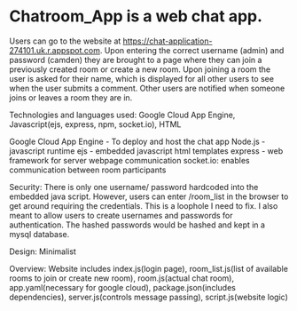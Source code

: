 # Chatroom_App is a web chat app. 
Users can go to the website at https://chat-application-274101.uk.r.appspot.com. 
Upon entering the correct username (admin) and password (camden) they are brought to a page where they can join a previously created room or create a new room. Upon joining a room the user is asked for their name, which is displayed for all other users to see when the user submits a comment. Other users are notified when someone joins or leaves a room they are in.

Technologies and languages used: Google Cloud App Engine, Javascript(ejs, express, npm, socket.io), HTML

Google Cloud App Engine - To deploy and host the chat app
Node.js - javascript runtime
ejs - embedded javascript html templates
express - web framework for server webpage communication
socket.io: enables communication between room participants


Security: There is only one username/ password hardcoded into the embedded java script. However, users can enter /room_list in the browser to get around requiring the credentials. This is a loophole I need to fix. I also meant to allow users to create usernames and passwords for authentication. The hashed passwords would be hashed and kept in  a mysql database. 

Design: Minimalist

Overview:
Website includes index.js(login page), room_list.js(list of available rooms to join or create new room), room.js(actual chat room), app.yaml(necessary for google cloud), package.json(includes dependencies), server.js(controls message passing), script.js(website logic)
